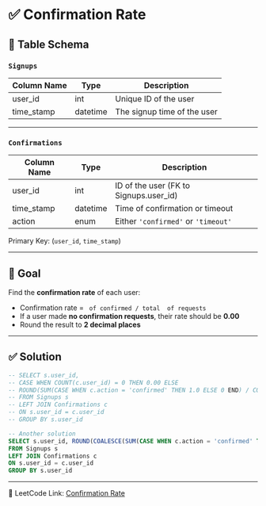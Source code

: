 
# ✅ Confirmation Rate

## 🧾 Table Schema

### `Signups`

| Column Name | Type     | Description                        |
|-------------|----------|------------------------------------|
| user_id     | int      | Unique ID of the user              |
| time_stamp  | datetime | The signup time of the user        |

---

### `Confirmations`

| Column Name | Type     | Description                                  |
|-------------|----------|----------------------------------------------|
| user_id     | int      | ID of the user (FK to Signups.user_id)       |
| time_stamp  | datetime | Time of confirmation or timeout              |
| action      | enum     | Either `'confirmed'` or `'timeout'`          |

Primary Key: (`user_id`, `time_stamp`)

---

## 🎯 Goal

Find the **confirmation rate** of each user:
- Confirmation rate = ` of confirmed / total  of requests`
- If a user made **no confirmation requests**, their rate should be **0.00**
- Round the result to **2 decimal places**

---

## ✅ Solution

```sql
-- SELECT s.user_id,
-- CASE WHEN COUNT(c.user_id) = 0 THEN 0.00 ELSE
-- ROUND(SUM(CASE WHEN c.action = 'confirmed' THEN 1.0 ELSE 0 END) / COUNT(c.user_id), 2) END AS confirmation_rate
-- FROM Signups s
-- LEFT JOIN Confirmations c
-- ON s.user_id = c.user_id
-- GROUP BY s.user_id

-- Another solution
SELECT s.user_id, ROUND(COALESCE(SUM(CASE WHEN c.action = 'confirmed' THEN 1.0 ELSE 0.0 END)/NULLIF(COUNT(c.user_id),0), 0), 2) AS confirmation_rate
FROM Signups s
LEFT JOIN Confirmations c
ON s.user_id = c.user_id
GROUP BY s.user_id

```
---
🔗 LeetCode Link: [Confirmation Rate](https://leetcode.com/problems/confirmation-rate/description/?envType=study-plan-v2&envId=top-sql-50)